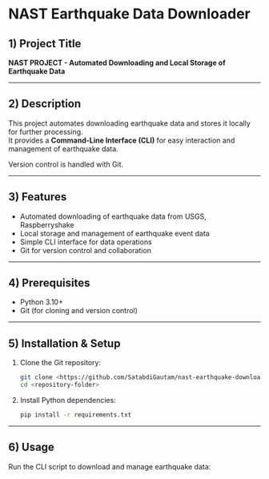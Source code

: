# NAST Earthquake Data Downloader

## 1) Project Title  
**NAST PROJECT - Automated Downloading and Local Storage of Earthquake Data**

---

## 2) Description  
This project automates downloading earthquake data and stores it locally for further processing.  
It provides a **Command-Line Interface (CLI)** for easy interaction and management of earthquake data.

Version control is handled with Git.

---

## 3) Features  
- Automated downloading of earthquake data from USGS, Raspberryshake  
- Local storage and management of earthquake event data  
- Simple CLI interface for data operations  
- Git for version control and collaboration  

---

## 4) Prerequisites  
- Python 3.10+  
- Git (for cloning and version control)

---

## 5) Installation & Setup

1. Clone the Git repository:
    ```bash
    git clone <https://github.com/SatabdiGautam/nast-earthquake-download.git>
    cd <repository-folder>
    ```

2. Install Python dependencies:
    ```bash
    pip install -r requirements.txt
    ```

---

## 6) Usage

Run the CLI script to download and manage earthquake data:


